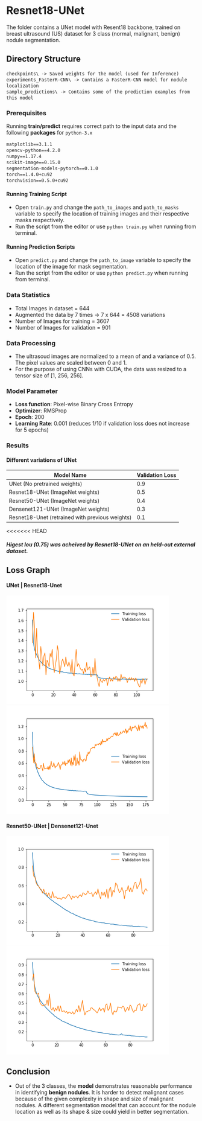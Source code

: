 # Resnet18-UNet
The folder contains a UNet model with Resent18 backbone, trained on breast ultrasound (US) dataset for 3 class (normal, malignant, benign) nodule segmentation.

## Directory Structure
```
checkpoints\ -> Saved weights for the model (used for Inference)
experiments_FasterR-CNN\ -> Contains a FasterR-CNN model for nodule localization
sample_predictions\ -> Contains some of the prediction examples from this model
```
### Prerequisites
Running **train/predict** requires correct path to the input data and the following **packages** for ```python-3.x```

```
matplotlib==3.1.1
opencv-python==4.2.0
numpy==1.17.4
scikit-image==0.15.0
segmentation-models-pytorch==0.1.0
torch==1.4.0+cu92
torchvision==0.5.0+cu92
```

#### Running Training Script
* Open ```train.py``` and change the ```path_to_images``` and ```path_to_masks``` variable to specify the location of training images 
and their respective masks respectively.
* Run the script from the editor or use ```python train.py``` when running from terminal.

#### Running Prediction Scripts
* Open ```predict.py``` and change the ```path_to_image``` variable to specify the location of the image for mask segmentation.
* Run the script from the editor or use ```python predict.py``` when running from terminal.

### Data Statistics

* Total Images in dataset = 644
* Augmented the data by 7 times -> 7 x 644 = 4508 variations
* Number of Images for training = 3607
* Number of Images for validation = 901

### Data Processing
* The ultrasoud images are normalized to a mean of and a variance of 0.5. The pixel values are scaled between 0 and 1.
* For the purpose of using CNNs with CUDA, the data was resized to a tensor size of [1, 256, 256].

### Model Parameter

* **Loss function**: Pixel-wise Binary Cross Entropy
* **Optimizer**: RMSProp
* **Epoch**: 200
* **Learning Rate**: 0.001 (reduces 1/10 if validation loss does not increase for 5 epochs) 

### Results

#### Different variations of UNet 
Model Name | Validation Loss 
--- | --- |
UNet (No pretrained weights) | 0.9 |
Resnet18-UNet (ImageNet weights) | 0.5 |
Resnet50-UNet (ImageNet weights) | 0.4 |
Densenet121-UNet (ImageNet weights) | 0.3 |
Resnet18-Unet (retrained with previous weights) | 0.1 |

<<<<<<< HEAD
##### Higest Iou (0.75) was acheived by Resnet18-UNet on an held-out external dataset.

## Loss Graph
#### UNet | Resnet18-Unet
![Alt text](loss_graph/U-netLoss_training_1.png?raw=true "Title")
![Alt text](loss_graph/Resnet_18_Unet_loss_training_3.png?raw=true "Title")

#### Resnet50-UNet | Densenet121-Unet
![Alt text](loss_graph/Resnet_50_Unet-loss_training.png?raw=true "Title")
![Alt text](loss_graph/Densenet121_Unet-loss_training.png?raw=true "Title")

## Conclusion
* Out of the 3 classes, the **model** demonstrates reasonable performance in identifying **benign nodules**. It is harder to detect malignant cases because of the given complexity in shape and size of malignant nodules.
A different segmentation model that can account for the nodule location as well as its shape & size could yield in better segmentation.